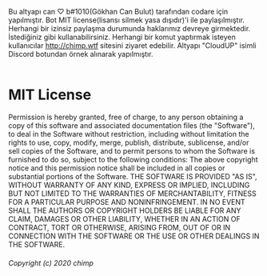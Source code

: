 
Bu altyapı can ♡ b#1010(Gökhan Can Bulut) tarafından codare için yapılmıştır.
Bot MIT license(lisansı silmek yasa dışıdır)'i ile paylaşılmıştır. Herhangi bir izinsiz paylaşma durumunda haklarımız devreye girmektedir.
İstediğiniz gibi kullanabilirsiniz. Herhangi bir komut yaptırmak isteyen kullanıcılar http://chimp.wtf sitesini ziyaret edebilir.
Altyapı "CloudUP" isimli Discord botundan örnek alınarak yapılmıştır.
<br>
<br>
<h1> MIT License </h1>
Permission is hereby granted, free of charge, to any person obtaining a copy
of this software and associated documentation files (the "Software"), to deal
in the Software without restriction, including without limitation the rights
to use, copy, modify, merge, publish, distribute, sublicense, and/or sell
copies of the Software, and to permit persons to whom the Software is
furnished to do so, subject to the following conditions:
The above copyright notice and this permission notice shall be included in all
copies or substantial portions of the Software.
THE SOFTWARE IS PROVIDED "AS IS", WITHOUT WARRANTY OF ANY KIND, EXPRESS OR
IMPLIED, INCLUDING BUT NOT LIMITED TO THE WARRANTIES OF MERCHANTABILITY,
FITNESS FOR A PARTICULAR PURPOSE AND NONINFRINGEMENT. IN NO EVENT SHALL THE
AUTHORS OR COPYRIGHT HOLDERS BE LIABLE FOR ANY CLAIM, DAMAGES OR OTHER
LIABILITY, WHETHER IN AN ACTION OF CONTRACT, TORT OR OTHERWISE, ARISING FROM,
OUT OF OR IN CONNECTION WITH THE SOFTWARE OR THE USE OR OTHER DEALINGS IN THE
SOFTWARE.
<h6>Copyright (c) 2020 chimp </h6><br>
